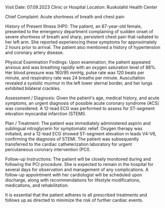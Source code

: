  Visit Date: 07.09.2023
Clinic or Hospital Location: Ruokolahti Health Center

Chief Complaint: Acute shortness of breath and chest pain

History of Present Illness (HPI): The patient, an 87-year-old female, presented to the emergency department complaining of sudden onset of severe shortness of breath and sharp, persistent chest pain that radiated to her left arm. She reported experiencing these symptoms for approximately 2 hours prior to arrival. The patient also mentioned a history of hypertension and coronary artery disease.

Physical Examination Findings: Upon examination, the patient appeared anxious and was breathing rapidly with an oxygen saturation level of 88%. Her blood pressure was 160/95 mmHg, pulse rate was 120 beats per minute, and respiratory rate was 24 breaths per minute. Auscultation revealed a systolic murmur in the left lower sternal border, and her lungs exhibited bilateral crackles.

Assessment / Diagnosis: Given the patient's age, medical history, and acute symptoms, an urgent diagnosis of possible acute coronary syndrome (ACS) was considered. A 12-lead ECG was performed to assess for ST-segment elevation myocardial infarction (STEMI).

Plan / Treatment: The patient was immediately administered aspirin and sublingual nitroglycerin for symptomatic relief. Oxygen therapy was initiated, and a 12-lead ECG showed ST-segment elevation in leads V4-V6, confirming the diagnosis of STEMI. The patient was subsequently transferred to the cardiac catheterization laboratory for urgent percutaneous coronary intervention (PCI).

Follow-up Instructions: The patient will be closely monitored during and following the PCI procedure. She is expected to remain in the hospital for several days for observation and management of any complications. A follow-up appointment with her cardiologist will be scheduled upon discharge, along with recommendations for lifestyle modifications, medications, and rehabilitation.

It is essential that the patient adheres to all prescribed treatments and follows up as directed to minimize the risk of further cardiac events.